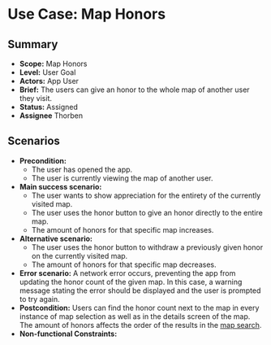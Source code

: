 # Use Case: Map Honors

## Summary

- **Scope:** Map Honors
- **Level:** User Goal
- **Actors:** App User
- **Brief:** The users can give an honor to the whole map of another user they visit.
- **Status:** Assigned
- **Assignee** Thorben

## Scenarios

- **Precondition:**
  - The user has opened the app.
  - The user is currently viewing the map of another user.
- **Main success scenario:**
  - The user wants to show appreciation for the entirety of the currently visited map.
  - The user uses the honor button to give an honor directly to the entire map.
  - The amount of honors for that specific map increases.
- **Alternative scenario:**
  - The user uses the honor button to withdraw a previously given honor on the currently visited map.
  - The amount of honors for that specific map decreases.
- **Error scenario:**
  A network error occurs, preventing the app from updating the honor count of the given map.
  In this case, a warning message stating the error should be displayed and the user is prompted to try again.
- **Postcondition:**
  Users can find the honor count next to the map in every instance of map selection as well as in the details screen of the map.
  The amount of honors affects the order of the results in the [map search](map_search.md).
- **Non-functional Constraints:**
